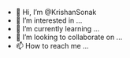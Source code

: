 - 👋 Hi, I’m @KrishanSonak
- 👀 I’m interested in ...
- 🌱 I’m currently learning ...
- 💞️ I’m looking to collaborate on ...
- 📫 How to reach me ...

<!---
KrishanSonak/KrishanSonak is a ✨ special ✨ repository because its `README.md` (this file) appears on your GitHub profile.
You can click the Preview link to take a look at your changes.
--->
